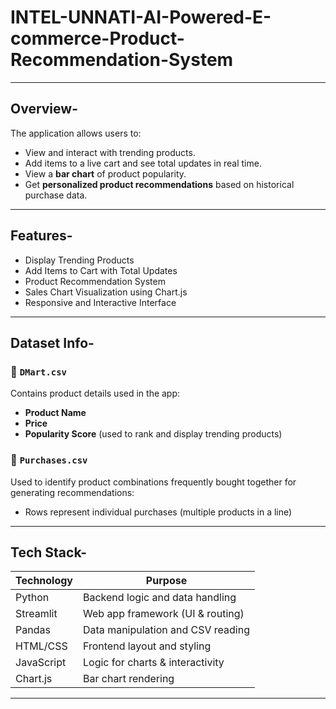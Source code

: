 # INTEL-UNNATI-AI-Powered-E-commerce-Product-Recommendation-System
---

## Overview-

The application allows users to:
- View and interact with trending products.
- Add items to a live cart and see total updates in real time.
- View a **bar chart** of product popularity.
- Get **personalized product recommendations** based on historical purchase data.

---
##  Features-

- Display Trending Products  
- Add Items to Cart with Total Updates  
- Product Recommendation System  
- Sales Chart Visualization using Chart.js  
- Responsive and Interactive Interface  

---
## Dataset Info-

### 📁 `DMart.csv`
Contains product details used in the app:
- **Product Name**
- **Price**
- **Popularity Score** (used to rank and display trending products)

### 📁 `Purchases.csv`
Used to identify product combinations frequently bought together for generating recommendations:
- Rows represent individual purchases (multiple products in a line)

---
## Tech Stack-

| Technology      | Purpose                              |
|----------------|---------------------------------------|
| Python          | Backend logic and data handling      |
| Streamlit       | Web app framework (UI & routing)     |
| Pandas          | Data manipulation and CSV reading    |
| HTML/CSS        | Frontend layout and styling          |
| JavaScript      | Logic for charts & interactivity     |
| Chart.js        | Bar chart rendering                  |

---
